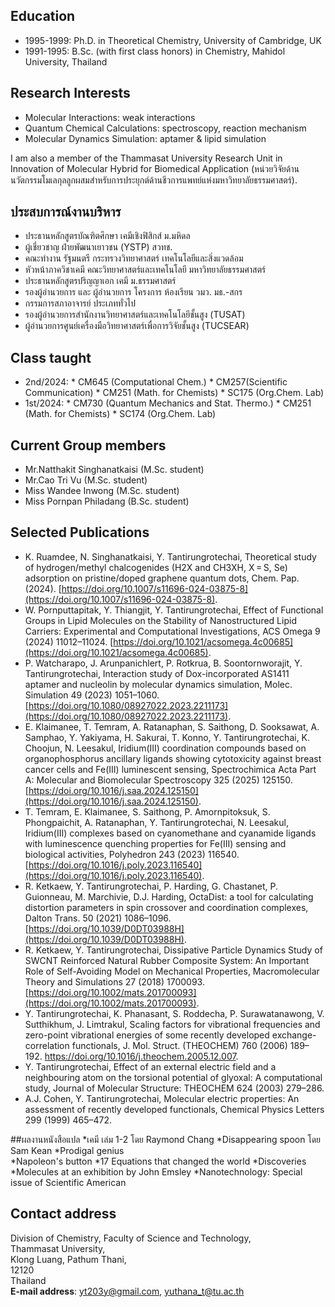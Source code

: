 
## Education
* 1995-1999: Ph.D. in Theoretical Chemistry, University of Cambridge, UK
* 1991-1995: B.Sc. (with first class honors) in Chemistry, Mahidol University, Thailand

## Research Interests
* Molecular Interactions: weak interactions
* Quantum Chemical Calculations: spectroscopy, reaction mechanism
* Molecular Dynamics Simulation: aptamer & lipid simulation

I am also a member of the Thammasat University Research Unit in Innovation of Molecular Hybrid for Biomedical Application (หน่วยวิจัยด้านนวัตกรรมโมเลกุลลูกผสมสำหรับการประยุกต์ด้านชีวการแพทย์แห่งมหาวิทยาลัยธรรมศาสตร์). 

## ประสบการณ์งานบริหาร
* ประธานหลักสูตรบัณฑิตศึกษา เคมีเชิงฟิสิกส์ ม.มหิดล
* ผู้เชี่ยวชาญ ฝ่ายพัฒนาเยาวชน (YSTP) สวทช. 
* คณะทำงาน รัฐมนตรี กระทรวงวิทยาศาสตร์ เทคโนโลยีและสิ่งแวดล้อม
* หัวหน้าภาควิชาเคมี คณะวิทยาศาสตร์และเทคโนโลยี มหาวิทยาลัยธรรมศาสตร์
* ประธานหลักสูตรปริญญาเอก เคมี ม.ธรรมศาสตร์
* รองผู้อำนวยการ และ ผู้อำนวยการ โครงการ ห้องเรียน วมว. มธ.-สกร
* กรรมการสภาอาจารย์ ประเภททั่วไป
* รองผู้อำนวยการสำนักงานวิทยาศาสตร์และเทคโนโลยีชั้นสูง (TUSAT)
* ผู้อำนวยการศูนย์เครื่องมือวิทยาศาสตร์เพื่อการวิจัยชั้นสูง (TUCSEAR)



## Class taught
* 2nd/2024:
       * CM645 (Computational Chem.)
       * CM257(Scientific Communication)
       * CM251 (Math. for Chemists)
       * SC175 (Org.Chem. Lab)
* 1st/2024:
       * CM730 (Quantum Mechanics and Stat. Thermo.)
       * CM251 (Math. for Chemists)
       * SC174 (Org.Chem. Lab)

## Current Group members
* Mr.Natthakit Singhanatkaisi (M.Sc. student)
* Mr.Cao Tri Vu (M.Sc. student)
* Miss Wandee Inwong (M.Sc. student)
* Miss Pornpan Philadang (B.Sc. student)
  
## Selected Publications
* K. Ruamdee, N. Singhanatkaisi, Y. Tantirungrotechai, Theoretical study of hydrogen/methyl chalcogenides (H2X and CH3XH, X = S, Se) adsorption on pristine/doped graphene quantum dots, Chem. Pap. (2024). [https://doi.org/10.1007/s11696-024-03875-8](https://doi.org/10.1007/s11696-024-03875-8).
* W. Pornputtapitak, Y. Thiangjit, Y. Tantirungrotechai, Effect of Functional Groups in Lipid Molecules on the Stability of Nanostructured Lipid Carriers: Experimental and Computational Investigations, ACS Omega 9 (2024) 11012–11024. [https://doi.org/10.1021/acsomega.4c00685](https://doi.org/10.1021/acsomega.4c00685).
* P. Watcharapo, J. Arunpanichlert, P. Rotkrua, B. Soontornworajit, Y. Tantirungrotechai, Interaction study of Dox-incorporated AS1411 aptamer and nucleolin by molecular dynamics simulation, Molec. Simulation 49 (2023) 1051–1060. [https://doi.org/10.1080/08927022.2023.2211173](https://doi.org/10.1080/08927022.2023.2211173).
* E. Klaimanee, T. Temram, A. Ratanaphan, S. Saithong, D. Sooksawat, A. Samphao, Y. Yakiyama, H. Sakurai, T. Konno, Y. Tantirungrotechai, K. Choojun, N. Leesakul, Iridium(III) coordination compounds based on organophosphorus ancillary ligands showing cytotoxicity against breast cancer cells and Fe(III) luminescent sensing, Spectrochimica Acta Part A: Molecular and Biomolecular Spectroscopy 325 (2025) 125150. [https://doi.org/10.1016/j.saa.2024.125150](https://doi.org/10.1016/j.saa.2024.125150).
* T. Temram, E. Klaimanee, S. Saithong, P. Amornpitoksuk, S. Phongpaichit, A. Ratanaphan, Y. Tantirungrotechai, N. Leesakul, Iridium(III) complexes based on cyanomethane and cyanamide ligands with luminescence quenching properties for Fe(III) sensing and biological activities, Polyhedron 243 (2023) 116540. [https://doi.org/10.1016/j.poly.2023.116540](https://doi.org/10.1016/j.poly.2023.116540).
* R. Ketkaew, Y. Tantirungrotechai, P. Harding, G. Chastanet, P. Guionneau, M. Marchivie, D.J. Harding, OctaDist: a tool for calculating distortion parameters in spin crossover and coordination complexes, Dalton Trans. 50 (2021) 1086–1096. [https://doi.org/10.1039/D0DT03988H](https://doi.org/10.1039/D0DT03988H).
* R. Ketkaew, Y. Tantirungrotechai, Dissipative Particle Dynamics Study of SWCNT Reinforced Natural Rubber Composite System: An Important Role of Self-Avoiding Model on Mechanical Properties, Macromolecular Theory and Simulations 27 (2018) 1700093. [https://doi.org/10.1002/mats.201700093](https://doi.org/10.1002/mats.201700093).
* Y. Tantirungrotechai, K. Phanasant, S. Roddecha, P. Surawatanawong, V. Sutthikhum, J. Limtrakul, Scaling factors for vibrational frequencies and zero-point vibrational energies of some recently developed exchange-correlation functionals, J. Mol. Struct. (THEOCHEM) 760 (2006) 189–192. https://doi.org/10.1016/j.theochem.2005.12.007.
* Y. Tantirungrotechai, Effect of an external electric field and a neighbouring atom on the torsional potential of glyoxal: A computational study, Journal of Molecular Structure: THEOCHEM 624 (2003) 279–286.
* A.J. Cohen, Y. Tantirungrotechai, Molecular electric properties: An assessment of recently developed functionals, Chemical Physics Letters 299 (1999) 465–472.

##ผลงานหนังสือแปล
*เคมี เล่ม 1-2 โดย Raymond Chang
*Disappearing spoon โดย Sam Kean
*Prodigal genius   
*Napoleon's button 
*17 Equations that changed the world 
*Discoveries 
*Molecules at an exhibition by John Emsley
*Nanotechnology: Special issue of Scientific American


## Contact address
Division of Chemistry, Faculty of Science and Technology,  
Thammasat University,  
Klong Luang, Pathum Thani,  
12120  
Thailand  
**E-mail address**: yt203y@gmail.com, yuthana_t@tu.ac.th


  
